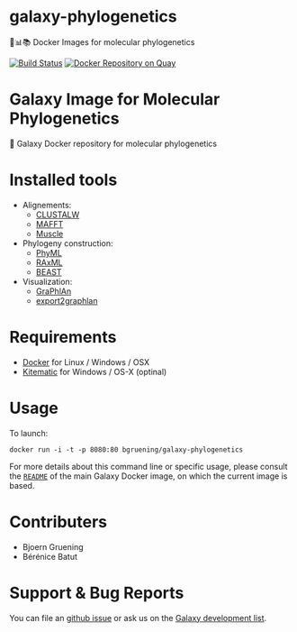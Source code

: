# galaxy-phylogenetics
:whale::bar_chart::books: Docker Images for molecular phylogenetics

[![Build Status](https://travis-ci.org/bgruening/docker-galaxy-phylogenetics.svg?branch=master)](https://travis-ci.org/bgruening/docker-galaxy-phylogenetics)
[![Docker Repository on Quay](https://quay.io/repository/bgruening/galaxy-phylogenetics/status "Docker Repository on Quay")](https://quay.io/repository/bgruening/galaxy-phylogenetics)

Galaxy Image for Molecular Phylogenetics
================================

:whale: Galaxy Docker repository for molecular phylogenetics

# Installed tools

- Alignements:
    - [CLUSTALW](http://www.genome.jp/tools/clustalw/)
    - [MAFFT](http://mafft.cbrc.jp/alignment/software/)
    - [Muscle](http://www.drive5.com/muscle/)
- Phylogeny construction:
    - [PhyML](http://www.atgc-montpellier.fr/phyml/)
    - [RAxML](http://sco.h-its.org/exelixis/web/software/raxml/index.html)
    - [BEAST](http://beast.bio.ed.ac.uk/)
- Visualization:
    - [GraPhlAn](https://huttenhower.sph.harvard.edu/graphlan)
    - [export2graphlan](https://bitbucket.org/nsegata/graphlan/wiki/export2graphlan%20-%20tutorial)

# Requirements

- [Docker](https://docs.docker.com/installation/) for Linux / Windows / OSX
- [Kitematic](https://kitematic.com/) for Windows / OS-X (optinal)

# Usage

To launch:

```
docker run -i -t -p 8080:80 bgruening/galaxy-phylogenetics
```

For more details about this command line or specific usage, please consult the
[`README`](https://github.com/bgruening/docker-galaxy-stable/blob/master/README.md) of the main Galaxy Docker image, on which the current image is based.

# Contributers

- Bjoern Gruening
- Bérénice Batut

# Support & Bug Reports

You can file an [github issue](https://github.com/bgruening/galaxy-phylogenetics/issues) or ask us on the [Galaxy development list](http://lists.bx.psu.edu/listinfo/galaxy-dev).
